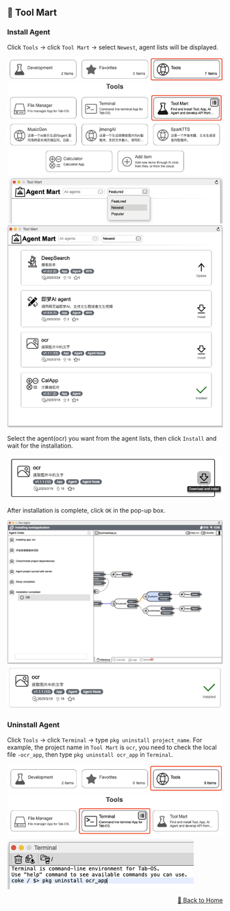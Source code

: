 ## 🧰 Tool Mart

### Install Agent

Click `Tools` -> click `Tool Mart` -> select `Newest`, agent lists will be displayed.

<div><img src="../assets/tool-mart1.jpg" alt="tool-mart1" /></div>
<div><img src="../assets/tool-mart2.jpg" alt="tool-mart2" /></div>
<div><img src="../assets/tool-mart3.jpg" alt="tool-mart3" /></div>
<div><img src="../assets/tool-mart4.jpg" alt="tool-mart4" /></div>

Select the agent(ocr) you want from the agent lists, then click `Install` and wait for  the installation.

<div><img src="../assets/tool-mart5.jpg" alt="tool-mart5" /></div>

After installation is complete, click `OK` in the pop-up box.

<div><img src="../assets/tool-mart6.jpg" alt="tool-mart6" /></div>
<div><img src="../assets/tool-mart7.jpg" alt="tool-mart7" /></div>

### Uninstall Agent

Click `Tools` -> click `Terminal` -> type `pkg uninstall project_name`. For example, the project name in `Tool Mart` is `ocr`, you need to check the local file `-ocr_app`, then type `pkg uninstall ocr_app` in `Terminal`.

<div><img src="../assets/tool-mart8.jpg" alt="tool-mart8" /></div>
<div><img src="../assets/tool-mart9.jpg" alt="tool-mart9" /></div>
<div><img src="../assets/tool-mart10.jpg" alt="tool-mart10" /></div>

<p align="right" >
  <a href="../README.md">
    🔗 Back to Home
  </a>
</p> 
